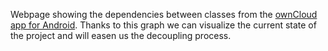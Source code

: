 Webpage showing the dependencies between classes from the [ownCloud app for Android](https://github.com/owncloud/android). Thanks to this graph we can visualize the current state of the project and will easen us the decoupling process.
